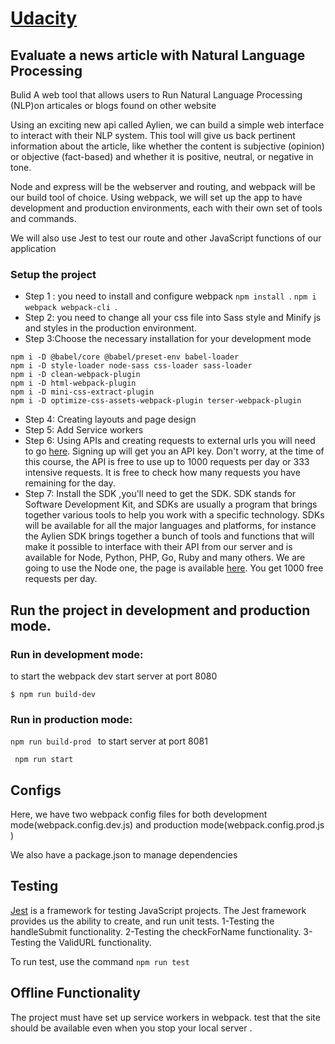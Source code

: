 # [Udacity ](https://udacity.com/)

## Evaluate a news article with Natural Language Processing

Bulid A web tool that allows users to Run Natural Language Processing (NLP)on articales or blogs found on other website 
 
 Using an exciting new api called Aylien, we can build a simple web interface to interact with their NLP system. This tool will give us back pertinent information about the article, like whether the content is subjective (opinion) or objective (fact-based) and whether it is positive, neutral, or negative in tone.

 Node and express will be the webserver and routing, and webpack will be our build tool of choice. Using webpack, we will set up the app to have development and production environments, each with their own set of tools and commands.

We will also use Jest to test our route and other JavaScript functions of our application

### Setup the  project

 - Step 1 : you need to install and configure webpack 
`npm install `.
`npm i webpack webpack-cli `.
 - Step 2: you need to change all your css file into Sass style 
          and Minify js and styles in the production environment.
 - Step 3:Choose the necessary installation for your development mode

```
npm i -D @babel/core @babel/preset-env babel-loader
npm i -D style-loader node-sass css-loader sass-loader
npm i -D clean-webpack-plugin
npm i -D html-webpack-plugin
npm i -D mini-css-extract-plugin
npm i -D optimize-css-assets-webpack-plugin terser-webpack-plugin
```

- Step 4: Creating layouts and page design
- Step 5: Add Service workers
- Step 6: Using APIs and creating requests to external urls
          you will need to go [here](https://developer.aylien.com/signup). Signing up will get you an API key. Don't worry, at the time of this course, the API is free to use up to 1000 requests per day or 333 intensive requests. It is free to check how many requests you have remaining for the day.
- Step 7: Install the SDK ,you'll need to get the SDK. SDK stands for Software Development Kit, and SDKs are usually a program that brings together various tools to help you work with a specific technology. SDKs will be available for all the major languages and platforms, for instance the Aylien SDK brings together a bunch of tools and functions that will make it possible to interface with their API from our server and is available for Node, Python, PHP, Go, Ruby and many others. We are going to use the Node one, the page is available [here](https://docs.aylien.com/textapi/sdks/#sdks). You get 1000 free requests per day. 

## Run the project in development and production mode.

### Run in development mode:
to start the webpack dev start server at port 8080

`$ npm run build-dev`

### Run in production mode:
`npm run build-prod ` to start server at port 8081

` npm run start`

## Configs

Here, we have two webpack config files for both development mode(webpack.config.dev.js) 
and production mode(webpack.config.prod.js )

We also have a package.json to manage dependencies
 ## Testing
 [Jest](https://jestjs.io/en/) is a framework for testing JavaScript projects.
  The Jest framework provides us the ability to create, and run unit tests.
1-Testing the handleSubmit functionality.
2-Testing the checkForName functionality.
3-Testing the ValidURL functionality.

  To run test, use the command
 `npm run test`


 ## Offline Functionality
 The project must have set up service workers in webpack.
 test that the site should be available even when you stop your local server .